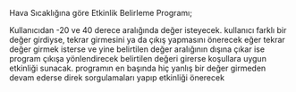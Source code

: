 Hava Sıcaklığına göre Etkinlik Belirleme Programı;

Kullanıcıdan -20 ve 40 derece aralığında değer isteyecek.
kullanıcı farklı bir değer girdiyse, tekrar girmesini ya da çıkış yapmasını önerecek
eğer tekrar değer girmek isterse ve yine belirtilen değer aralığının dışına çıkar ise program çıkışa yönlendirecek
belirtilen değeri girerse koşullara uygun etkinliği sunacak.
programın en başında hiç yanlış bir değer girmeden devam ederse direk sorgulamaları yapıp etkinliği önerecek

